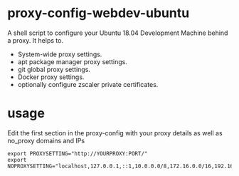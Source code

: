 # proxy-config-webdev-ubuntu
A shell script to configure your Ubuntu 18.04 Development Machine behind a proxy.
It helps to.
* System-wide proxy settings.
* apt package manager proxy settings.
* git global proxy settings.
* Docker proxy settings.
* optionally configure zscaler private certificates.

# usage
Edit the first section in the proxy-config with your proxy details as well as no_proxy domains and IPs

````
export PROXYSETTING="http://YOURPROXY:PORT/"
export NOPROXYSETTING="localhost,127.0.0.1,::1,10.0.0.0/8,172.16.0.0/16,192.168.0.0/16"
````


